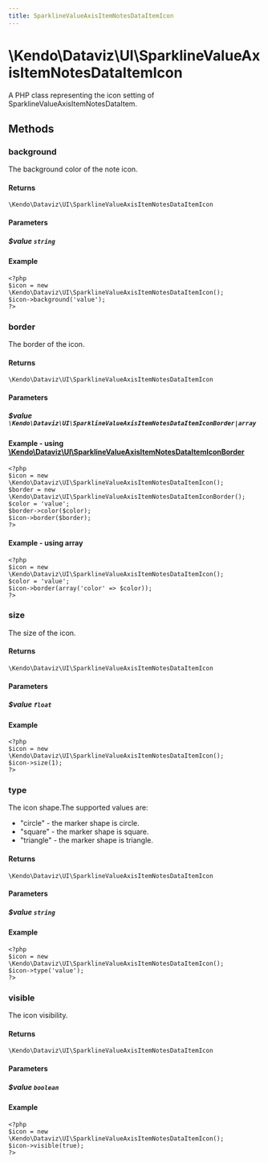 ```yaml
---
title: SparklineValueAxisItemNotesDataItemIcon
---
```


# \Kendo\Dataviz\UI\SparklineValueAxisItemNotesDataItemIcon

A PHP class representing the icon setting of SparklineValueAxisItemNotesDataItem.


## Methods

### background
The background color of the note icon.

#### Returns
`\Kendo\Dataviz\UI\SparklineValueAxisItemNotesDataItemIcon`

#### Parameters

##### $value `string`



#### Example 
    <?php
    $icon = new \Kendo\Dataviz\UI\SparklineValueAxisItemNotesDataItemIcon();
    $icon->background('value');
    ?>

### border

The border of the icon.

#### Returns
`\Kendo\Dataviz\UI\SparklineValueAxisItemNotesDataItemIcon`

#### Parameters

##### $value `\Kendo\Dataviz\UI\SparklineValueAxisItemNotesDataItemIconBorder|array`


#### Example - using [\Kendo\Dataviz\UI\SparklineValueAxisItemNotesDataItemIconBorder](/kendo-ui/api/wrappers/php/Kendo/Dataviz/UI/SparklineValueAxisItemNotesDataItemIconBorder)
    <?php
    $icon = new \Kendo\Dataviz\UI\SparklineValueAxisItemNotesDataItemIcon();
    $border = new \Kendo\Dataviz\UI\SparklineValueAxisItemNotesDataItemIconBorder();
    $color = 'value';
    $border->color($color);
    $icon->border($border);
    ?>

#### Example - using array

    <?php
    $icon = new \Kendo\Dataviz\UI\SparklineValueAxisItemNotesDataItemIcon();
    $color = 'value';
    $icon->border(array('color' => $color));
    ?>

### size
The size of the icon.

#### Returns
`\Kendo\Dataviz\UI\SparklineValueAxisItemNotesDataItemIcon`

#### Parameters

##### $value `float`



#### Example 
    <?php
    $icon = new \Kendo\Dataviz\UI\SparklineValueAxisItemNotesDataItemIcon();
    $icon->size(1);
    ?>

### type
The icon shape.The supported values are:
* "circle" - the marker shape is circle.
* "square" - the marker shape is square.
* "triangle" - the marker shape is triangle.

#### Returns
`\Kendo\Dataviz\UI\SparklineValueAxisItemNotesDataItemIcon`

#### Parameters

##### $value `string`



#### Example 
    <?php
    $icon = new \Kendo\Dataviz\UI\SparklineValueAxisItemNotesDataItemIcon();
    $icon->type('value');
    ?>

### visible
The icon visibility.

#### Returns
`\Kendo\Dataviz\UI\SparklineValueAxisItemNotesDataItemIcon`

#### Parameters

##### $value `boolean`



#### Example 
    <?php
    $icon = new \Kendo\Dataviz\UI\SparklineValueAxisItemNotesDataItemIcon();
    $icon->visible(true);
    ?>

